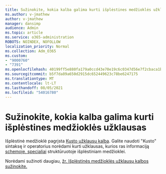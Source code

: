 ```yaml
---
title: Sužinokite, kokia kalba galima kurti išplėstines medžioklės užklausas
ms.author: v-jmathew
author: v-jmathew
manager: dansimp
audience: Admin
ms.topic: article
ms.service: o365-administration
ROBOTS: NOINDEX, NOFOLLOW
localization_priority: Normal
ms.collection: Adm_O365
ms.custom:
- "9000760"
- "7391"
ms.openlocfilehash: 40199ff5e880fa179a0ccd43e70e19c6c0347d56e7f2cbaca1b739dae2aede3d
ms.sourcegitcommit: b5f7da89a650d2915dc652449623c78be6247175
ms.translationtype: MT
ms.contentlocale: lt-LT
ms.lasthandoff: 08/05/2021
ms.locfileid: "54016780"
---
```

# <a name="learn-the-language-for-creating-advanced-hunting-queries"></a>Sužinokite, kokia kalba galima kurti išplėstines medžioklės užklausas

Išplėstinė medžioklė pagrįsta [Kusto užklausų kalba](https://go.microsoft.com/fwlink/?linkid=2144620). Galite naudoti "Kusto" sintaksę ir operatorius norėdami kurti užklausas, kurios ras informaciją [schemoje, specialiai](https://go.microsoft.com/fwlink/?linkid=2144621) struktūruotoje išplėstiniam medžioklei.

Norėdami sužinoti daugiau, [žr. Išplėstinės medžioklės užklausų kalbos sužinokite.](https://go.microsoft.com/fwlink/?linkid=2144518)
